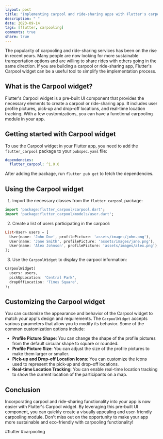 ```yaml
---
layout: post
title: "Implementing carpool and ride-sharing apps with Flutter's carpool widget"
description: " "
date: 2023-09-14
tags: [flutter, carpooling]
comments: true
share: true
---
```


The popularity of carpooling and ride-sharing services has been on the rise in recent years. Many people are now looking for more sustainable transportation options and are willing to share rides with others going in the same direction. If you are building a carpool or ride-sharing app, Flutter's Carpool widget can be a useful tool to simplify the implementation process.

## What is the Carpool widget?

Flutter's Carpool widget is a pre-built UI component that provides the necessary elements to create a carpool or ride-sharing app. It includes user profile pictures, pick-up and drop-off locations, and real-time location tracking. With a few customizations, you can have a functional carpooling module in your app.

## Getting started with Carpool widget

To use the Carpool widget in your Flutter app, you need to add the `flutter_carpool` package to your `pubspec.yaml` file:

```yaml
dependencies:
  flutter_carpool: ^1.0.0
```

After adding the package, run `flutter pub get` to fetch the dependencies.

## Using the Carpool widget

1. Import the necessary classes from the `flutter_carpool` package:

```dart
import 'package:flutter_carpool/carpool.dart';
import 'package:flutter_carpool/models/user.dart';
```

2. Create a list of users participating in the carpool:

```dart
List<User> users = [
  User(name: 'John Doe', profilePicture: 'assets/images/john.png'),
  User(name: 'Jane Smith', profilePicture: 'assets/images/jane.png'),
  User(name: 'Alex Johnson', profilePicture: 'assets/images/alex.png'),
];
```

3. Use the `CarpoolWidget` to display the carpool information:

```dart
CarpoolWidget(
  users: users,
  pickUpLocation: 'Central Park',
  dropOffLocation: 'Times Square',
);
```

## Customizing the Carpool widget

You can customize the appearance and behavior of the Carpool widget to match your app's design and requirements. The `CarpoolWidget` accepts various parameters that allow you to modify its behavior. Some of the common customization options include:

- **Profile Picture Shape**: You can change the shape of the profile pictures from the default circular shape to square or rounded.
- **Profile Picture Size**: You can adjust the size of the profile pictures to make them larger or smaller.
- **Pick-up and Drop-off Location Icons**: You can customize the icons used to represent the pick-up and drop-off locations.
- **Real-time Location Tracking**: You can enable real-time location tracking to show the current location of the participants on a map.

## Conclusion

Incorporating carpool and ride-sharing functionality into your app is now easier with Flutter's Carpool widget. By leveraging this pre-built UI component, you can quickly create a visually appealing and user-friendly carpooling module. Don't miss out on the opportunity to make your app more sustainable and eco-friendly with carpooling functionality!

#flutter #carpooling